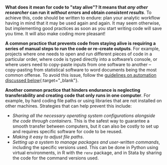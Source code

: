 **What does it mean for code to "stay alive"? It means that *any other researcher* can run it *without errors* and obtain *consistent results***. To achieve this, code should be written to endure: plan your analytic workflow having in mind that it may be used again and again. It may seem otherwise, but implementing good practices as soon as you start writing code will save you time. It will also make coding more pleasant!

**A common practice that prevents code from staying alive is requiring a series of manual steps to run the code or re-create outputs**. For example, projects where one needs to open and run different pieces of code in a particular order, where code is typed directly into a software’s console, or where users need to copy-paste inputs from one software to another – copy-pasting from statistical software to word documents being the most common offense. To avoid this issue, follow the [guidelines on automation discussed below](https://devinnovationlab.github.io/guides/principles/coding.html#automate-your-workflow-from-the-start){:target="_blank"}.

**Another common practice that hinders endurance is neglecting transferability and creating code that only runs in one computer**. For example, by hard coding file paths or using libraries that are not installed on other machines. Strategies that can help prevent this include:

- *Sharing all the necessary operating system configurations alongside the code through containers*. This is the safest way to guarantee a smooth transfer between computers, but it can also be costly to set up and requires specific software for code to be reused. 
- *Making it easy to adjust file paths*.
- *Setting up a system to manage packages and user-written commands*, including the specific versions used. This can be done in Python using virtual environments, in R with the `renv` package, and in Stata by sharing the code for the command versions used. 